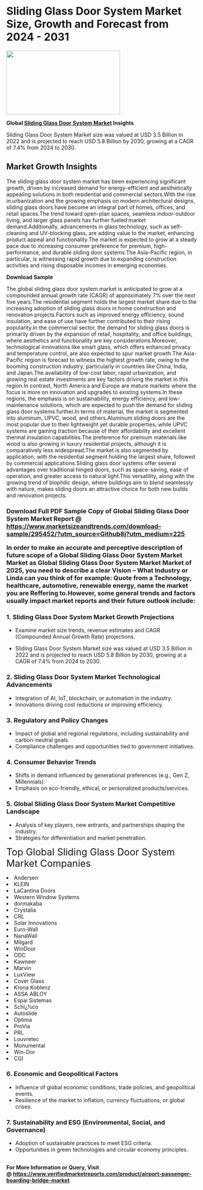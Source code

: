 <H1>Sliding Glass Door System Market Size, Growth and Forecast from 2024 - 2031</H1><img class="aligncenter size-medium wp-image-584254" src="https://thirdeyenews.in/wp-content/uploads/2024/09/Global-Market-Research-300x168.jpeg" alt="" width="300" height="168" /><p><strong>Global&nbsp;<a href="https://www.marketsizeandtrends.com/download-sample/295452/?utm_source=Github8j?utm_medium=225">Sliding Glass Door System Market</a> Insights</strong></p><p>Sliding Glass Door System Market size was valued at USD 3.5 Billion in 2022 and is projected to reach USD 5.8 Billion by 2030, growing at a CAGR of 7.4% from 2024 to 2030.</p><p><h2>Market Growth Insights</h2> <p>The sliding glass door system market has been experiencing significant growth, driven by increased demand for energy-efficient and aesthetically appealing solutions in both residential and commercial sectors.With the rise in urbanization and the growing emphasis on modern architectural designs, sliding glass doors have become an integral part of homes, offices, and retail spaces.The trend toward open-plan spaces, seamless indoor-outdoor living, and larger glass panels has further fueled market demand.Additionally, advancements in glass technology, such as self-cleaning and UV-blocking glass, are adding value to the market, enhancing product appeal and functionality.The market is expected to grow at a steady pace due to increasing consumer preference for premium, high-performance, and durable sliding door systems.The Asia-Pacific region, in particular, is witnessing rapid growth due to expanding construction activities and rising disposable incomes in emerging economies.</p> <p><strong>Download Sample</strong></p> <p>The global sliding glass door system market is anticipated to grow at a compounded annual growth rate (CAGR) of approximately 7% over the next five years.The residential segment holds the largest market share due to the increasing adoption of sliding glass doors in home construction and renovation projects.Factors such as improved energy efficiency, sound insulation, and ease of use have further contributed to their rising popularity.In the commercial sector, the demand for sliding glass doors is primarily driven by the expansion of retail, hospitality, and office buildings, where aesthetics and functionality are key considerations.Moreover, technological innovations like smart glass, which offers enhanced privacy and temperature control, are also expected to spur market growth.The Asia-Pacific region is forecast to witness the highest growth rate, owing to the booming construction industry, particularly in countries like China, India, and Japan.The availability of low-cost labor, rapid urbanization, and growing real estate investments are key factors driving the market in this region.In contrast, North America and Europe are mature markets where the focus is more on innovation and upgrades to existing systems.In these regions, the emphasis is on sustainability, energy efficiency, and low-maintenance solutions, which are expected to push the demand for sliding glass door systems further.In terms of material, the market is segmented into aluminum, UPVC, wood, and others.Aluminum sliding doors are the most popular due to their lightweight yet durable properties, while UPVC systems are gaining traction because of their affordability and excellent thermal insulation capabilities.The preference for premium materials like wood is also growing in luxury residential projects, although it is comparatively less widespread.The market is also segmented by application, with the residential segment holding the largest share, followed by commercial applications.Sliding glass door systems offer several advantages over traditional hinged doors, such as space-saving, ease of operation, and greater access to natural light.This versatility, along with the growing trend of biophilic design, where buildings aim to blend seamlessly with nature, makes sliding doors an attractive choice for both new builds and renovation projects.<h3></p><p><span class=""><strong>Download Full PDF Sample Copy of Global Sliding Glass Door System Market Report</strong> @ <a href="https://www.marketsizeandtrends.com/download-sample/295452/?utm_source=Github8j?utm_medium=225" target="_blank">https://www.marketsizeandtrends.com/download-sample/295452/?utm_source=Github8j?utm_medium=225</a></span></p><p>In order to make an accurate and perceptive description of future scope of a Global&nbsp;Sliding Glass Door System Market Market as Global&nbsp;Sliding Glass Door System Market Market of 2025, you need to describe a clear Vision &ndash; What Industry or Linda can you think of for example: Quote from a Technology, healthcare, automotive, renewable energy, name the market you are Reffering to.However, some general trends and factors usually impact market reports and their future outlook include:</p><h3>1.&nbsp;<strong>Sliding Glass Door System Market Growth Projections</strong></h3><ul><li>Examine market size trends, revenue estimates and CAGR (Compounded Annual Growth Rate) projections.</li><li><p>Sliding Glass Door System Market size was valued at USD 3.5 Billion in 2022 and is projected to reach USD 5.8 Billion by 2030, growing at a CAGR of 7.4% from 2024 to 2030.</p></li></ul><h3>2.&nbsp;<strong>Sliding Glass Door System Market Technological Advancements</strong></h3><ul><li>Integration of AI, IoT, blockchain, or automation in the industry.</li><li>Innovations driving cost reductions or improving efficiency.</li></ul><h3>3.&nbsp;<strong>Regulatory and Policy Changes</strong></h3><ul><li>Impact of global and regional regulations, including sustainability and carbon-neutral goals.</li><li>Compliance challenges and opportunities tied to government initiatives.</li></ul><h3>4.&nbsp;<strong>Consumer Behavior Trends</strong></h3><ul><li>Shifts in demand influenced by generational preferences (e.g., Gen Z, Millennials).</li><li>Emphasis on eco-friendly, ethical, or personalized products/services.</li></ul><h3>5.&nbsp;<strong>Global Sliding Glass Door System Market Competitive Landscape</strong></h3><ul><li>Analysis of key players, new entrants, and partnerships shaping the industry.</li><li>Strategies for differentiation and market penetration.</li></ul><p data-pm-slice="1 1 []"><span style="color: inherit; font-family: inherit; font-size: 25px;">Top Global Sliding Glass Door System Market Companies</span></p><div class="" data-test-id=""><p><li>Andersen</li><li> KLEIN</li><li> LaCantina Doors</li><li> Western Window Systems</li><li> dormakaba</li><li> Crystalia</li><li> CRL</li><li> Solar Innovations</li><li> Euro-Wall</li><li> NanaWall</li><li> Milgard</li><li> WinDoor</li><li> ODC</li><li> Kawneer</li><li> Marvin</li><li> LuxView</li><li> Cover Glass</li><li> Krona Koblenz</li><li> ASSA ABLOY</li><li> Espai Sistemas</li><li> Schï¿½co</li><li> Autoslide</li><li> Optima</li><li> ProVia</li><li> PRL</li><li> Louvretec</li><li> Monumental</li><li> Win-Dor</li><li> CGI</li></p></div><h3>6.&nbsp;<strong>Economic and Geopolitical Factors</strong></h3><ul><li>Influence of global economic conditions, trade policies, and geopolitical events.</li><li>Resilience of the market to inflation, currency fluctuations, or global crises.</li></ul><h3>7.&nbsp;<strong>Sustainability and ESG (Environmental, Social, and Governance)</strong></h3><ul><li>Adoption of sustainable practices to meet ESG criteria.</li><li>Opportunities in green technologies and circular economy principles.</li></ul><h2><strong style="font-size: 14px;">For More Information or Query, Visit @&nbsp;</strong><a style="background-color: #ffffff; font-size: 14px;" href="https://www.marketsizeandtrends.com/report/sliding-glass-door-system-market/" target="_blank">https://www.verifiedmarketreports.com/product/airport-passenger-boarding-bridge-market</a></h2>